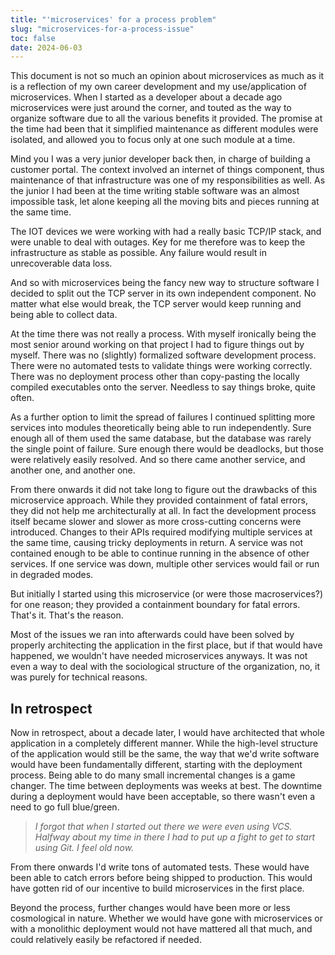 ```yaml
---
title: "'microservices' for a process problem"
slug: "microservices-for-a-process-issue"
toc: false
date: 2024-06-03
---
```


This document is not so much an opinion about microservices as much as it is a reflection of my own career development and my use/application of microservices. When I started as a developer about a decade ago microservices were just around the corner, and touted as the way to organize software due to all the various benefits it provided. The promise at the time had been that it simplified maintenance as different modules were isolated, and allowed you to focus only at one such module at a time.

Mind you I was a very junior developer back then, in charge of building a customer portal. The context involved an internet of things component, thus maintenance of that infrastructure was one of my responsibilities as well. As the junior I had been at the time writing stable software was an almost impossible task, let alone keeping all the moving bits and pieces running at the same time.

The IOT devices we were working with had a really basic TCP/IP stack, and were unable to deal with outages. Key for me therefore was to keep the infrastructure as stable as possible. Any failure would result in unrecoverable data loss.

And so with microservices being the fancy new way to structure software I decided to split out the TCP server in its own independent component. No matter what else would break, the TCP server would keep running and being able to collect data.

At the time there was not really a process. With myself ironically being the most senior around working on that project I had to figure things out by myself. There was no (slightly) formalized software development process. There were no automated tests to validate things were working correctly. There was no deployment process other than copy-pasting the locally compiled executables onto the server. Needless to say things broke, quite often.

As a further option to limit the spread of failures I continued splitting more services into modules theoretically being able to run independently. Sure enough all of them used the same database, but the database was rarely the single point of failure. Sure enough there would be deadlocks, but those were relatively easily resolved. And so there came another service, and another one, and another one.

From there onwards it did not take long to figure out the drawbacks of this microservice approach. While they provided containment of fatal errors, they did not help me architecturally at all. In fact the development process itself became slower and slower as more cross-cutting concerns were introduced. Changes to their APIs required modifying multiple services at the same time, causing tricky deployments in return. A service was not contained enough to be able to continue running in the absence of other services. If one service was down, multiple other services would fail or run in degraded modes.

But initially I started using this microservice (or were those macroservices?) for one reason; they provided a containment boundary for fatal errors. That's it. That's the reason.

Most of the issues we ran into afterwards could have been solved by properly architecting the application in the first place, but if that would have happened, we wouldn't have needed microservices anyways. It was not even a way to deal with the sociological structure of the organization, no, it was purely for technical reasons.

## In retrospect
Now in retrospect, about a decade later, I would have architected that whole application in a completely different manner. While the high-level structure of the application would still be the same, the way that we'd write software would have been fundamentally different, starting with the deployment process. Being able to do many small incremental changes is a game changer. The time between deployments was weeks at best. The downtime during a deployment would have been acceptable, so there wasn't even a need to go full blue/green.

> _I forgot that when I started out there we were even using VCS. Halfway about my time in there I had to put up a fight to get to start using Git. I feel old now._

From there onwards I'd write tons of automated tests. These would have been able to catch errors before being shipped to production. This would have gotten rid of our incentive to build microservices in the first place.

Beyond the process, further changes would have been more or less cosmological in nature. Whether we would have gone with microservices or with a monolithic deployment would not have mattered all that much, and could relatively easily be refactored if needed.

